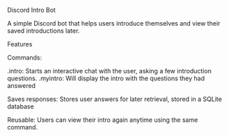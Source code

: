 Discord Intro Bot

A simple Discord bot that helps users introduce themselves and view their saved introductions later.

Features

Commands: 

.intro: Starts an interactive chat with the user, asking a few introduction questions.
.myintro: Will display the intro with the questions they had answered 

Saves responses: Stores user answers for later retrieval, stored in a SQLite database 

Reusable: Users can view their intro again anytime using the same command.
